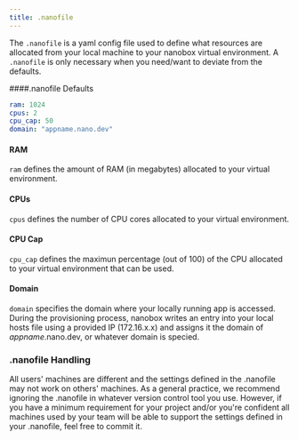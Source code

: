 ```yaml
---
title: .nanofile
---
```


The `.nanofile` is a yaml config file used to define what resources are allocated from your local machine to your nanobox virtual environment. A `.nanofile` is only necessary when you need/want to deviate from the defaults.

####.nanofile Defaults
```yaml
ram: 1024
cpus: 2
cpu_cap: 50
domain: "appname.nano.dev"
```
#### RAM
`ram` defines the amount of RAM (in megabytes) allocated to your virtual environment.

#### CPUs
`cpus` defines the number of CPU cores allocated to your virtual environment.

#### CPU Cap
`cpu_cap` defines the maximun percentage (out of 100) of the CPU allocated to your virtual environment that can be used.

#### Domain
`domain` specifies the domain where your locally running app is accessed. During the provisioning process, nanobox writes an entry into your local hosts file using a provided IP (172.16.x.x) and assigns it the domain of *appname*.nano.dev, or whatever domain is specied.

### .nanofile Handling
All users' machines are different and the settings defined in the .nanofile may not work on others' machines. As a general practice, we recommend ignoring the .nanofile in whatever version control tool you use. However, if you have a minimum requirement for your project and/or you're confident all machines used by your team will be able to support the settings defined in your .nanofile, feel free to commit it.